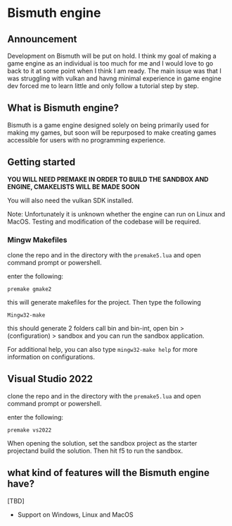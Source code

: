 # Bismuth engine

## Announcement

Development on Bismuth will be put on hold. I think my goal of making a game engine as an individual is too much for me and I would love to go back to it at some point when I think I am ready. The main issue was that I was struggling with vulkan and havng minimal experience in game engine dev forced me to learn little and only follow a tutorial step by step.

## What is Bismuth engine?
Bismuth is a game engine designed solely on being primarily used for making my games, but soon will be repurposed to make creating games accessible for users with no programming experience.

## Getting started
**YOU WILL NEED PREMAKE IN ORDER TO BUILD THE SANDBOX AND ENGINE, CMAKELISTS WILL BE MADE SOON**

You will also need the vulkan SDK installed.

Note: Unfortunately it is unknown whether the engine can run on Linux and MacOS. Testing and modification of the codebase will be required.

### Mingw Makefiles

clone the repo and in the directory with the `premake5.lua` and open command prompt or powershell.

enter the following:
```
premake gmake2
```

this will generate makefiles for the project. Then type the following

```
Mingw32-make
```
this should generate 2 folders call bin and bin-int, open bin > (configuration) > sandbox and you can run the sandbox application.

For additional help, you can also type `mingw32-make help` for more information on configurations.

## Visual Studio 2022

clone the repo and in the directory with the `premake5.lua` and open command prompt or powershell.

enter the following:
```
premake vs2022
```

When opening the solution, set the sandbox project as the starter projectand build the solution. Then hit f5 to run the sandbox.

## what kind of features will the Bismuth engine have?
[TBD]
- Support on Windows, Linux and MacOS
